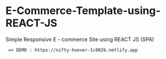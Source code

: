 # E-Commerce-Template-using-REACT-JS

Simple Responsive E - commerce Site using REACT JS (SPA) 

     => DEMO : https://nifty-hoover-1c002b.netlify.app
